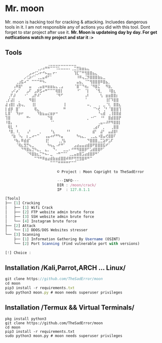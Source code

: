# Mr. moon
Mr. moon is hacking tool for cracking &amp; attacking. Incluedes dangerous tools in it. I am not responsible any of actions you did with this tool. Dont forget to star project after use it. **Mr. Moon is updateing day by day. For get notfications watch my project and star it :>**

## Tools
```js
⠀⠀⠀⠀⠀⠀⠀⠀⠀⠀⠀⠀⠀⠀⠀⠀⢀⣀⣀⣀⣀⣀⣀⣀⣀⣀⣀⠀⠀⠀⠀⠀⠀⠀⠀⠀⠀⠀⠀⠀⠀⠀⠀⠀
⠀⠀⠀⠀⠀⠀⠀⠀⠀⠀⠀⠀⢀⡠⠴⠛⠛⠉⠉⠩⠥⠤⠤⠤⠄⢀⣉⣛⣷⣶⣦⣄⠀⠀⠀⠀⠀⠀⠀⠀⠀⠀⠀⠀
⠀⠀⠀⠀⠀⠀⠀⠀⠀⣠⠴⢊⡡⠖⠚⠦⣤⡄⠖⠂⠀⠀⠀⠀⠀⠀⢹⣏⠉⠛⢻⣿⣿⣦⣄⠀⠀⠀⠀⠀⠀⠀⠀⠀
⠀⠀⠀⠀⠀⠀⠀⡠⢊⡵⠊⠁⢀⣀⣤⠾⠋⠁⠀⠀⠀⠀⠀⠀⠀⠀⠀⠸⠿⢤⣈⡻⣿⣿⣿⣷⣦⣀⠀⠀⠀⠀⠀⠀
⠀⠀⠀⠀⢀⣰⣯⠴⠉⠀⠉⠉⠉⠛⠳⠄⠀⠀⠀⠀⠀⠀⠀⠀⠀⠀⠀⣤⣦⡀⠈⠉⢻⣿⣿⣿⠿⣿⣦⡀⠀⠀⠀⠀
⠀⠀⠀⢠⠿⣿⠃⠀⠀⣤⠀⠀⢀⣤⣶⠶⣶⣶⣦⣄⢀⣠⠀⠀⠀⠀⠈⣿⠉⠙⢶⡄⠈⠻⣿⣍⠀⠀⠻⣷⡀⠀⠀⠀
⠀⠀⢠⠎⡴⠁⠀⠀⣠⠏⠀⣠⡿⣫⠴⠛⠉⠉⠉⢿⣿⡇⠀⠀⠀⠀⠀⠘⠁⠀⠈⡇⠀⠀⠈⢻⡀⠀⠀⠸⣿⣆⠀⠀
⠀⢀⠏⡼⠀⠀⠀⠐⠁⠀⣠⡟⠼⠁⠀⠀⠀⠀⠀⠈⠻⠋⠀⠀⠀⠀⠀⠀⠀⠀⢠⠇⠀⠀⠀⠀⢣⠀⣶⣶⣿⣿⡆⠀
⢀⡎⣼⡇⠀⡀⠀⠀⠀⠻⣿⡇⠀⠀⠀⠀⠀⠀⠀⠀⠀⠀⠀⠀⠀⠀⠀⠀⠀⠀⠈⠀⠀⠀⠀⠀⠀⠀⢸⡏⠹⣿⣿⠀
⣼⢰⣿⡇⢠⣷⢤⡀⠀⠀⢸⡇⠀⠀⠀⠀⠀⠀⠀⠀⠀⠀⢸⠀⠀⠀⠀⠀⠀⠀⠀⠤⡀⠀⠀⢀⠀⣀⠈⢇⠀⣿⣿⣆
⡇⣾⡿⠀⣿⠁⠀⠀⠀⠀⠀⢿⣄⠀⠀⠀⠀⠀⠀⠀⠀⠀⠛⠀⠀⠀⠀⠀⠀⠀⠀⠀⠀⠈⠑⢞⠀⢈⠃⠈⣿⣿⣿⢹
⣇⣿⠁⠀⠹⡶⠖⠀⠀⠀⠀⠀⠹⣷⣦⣤⣔⣶⡶⠒⠀⠀⠀⠀⠀⠀⠀⠀⠀⠀⠀⠀⠀⠀⠀⠘⢤⣾⠀⢀⢸⣿⣿⣾
⢹⣿⠀⠀⠀⠀⠀⠀⠛⠂⠀⠀⠀⠀⠀⠀⠙⣿⠀⠀⠀⠀⠀⠀⠀⠀⠀⠀⠀⠀⠀⡀⠐⠊⠁⠀⠘⠃⠀⣿⣾⣿⣿⡟
⠸⣿⡄⠀⠀⠀⠀⠀⠀⠀⠀⠀⠀⠀⠀⠀⠀⠈⠁⠀⠀⠀⠀⠀⠀⠀⠀⠀⠀⠀⠀⠀⠀⠀⠀⢀⣤⠤⠼⠟⠻⣿⣿⡇
⠀⢿⣇⠀⠃⠀⠀⠀⠀⠀⠀⠀⠀⠀⠀⠀⠀⠀⠀⠀⠀⠀⠀⠀⠀⠀⠀⠀⠀⠀⠀⠀⠀⢀⣴⠏⠀⡀⠀⠀⢀⣿⣿⠀
⠀⠘⣿⡀⠸⡀⠀⠀⢠⠃⠀⠀⠀⡀⠀⠀⠀⠘⣆⠀⠀⠀⠀⠘⠃⠀⠀⠀⠀⠀⠀⠀⠀⣾⠃⠀⣼⠃⠀⣤⣼⣿⠇⠀
⠀⠀⠘⣷⠀⠱⡄⠀⡆⣀⠴⠒⠉⠀⠀⢠⣤⠴⠞⠛⠳⣤⠀⠀⠀⠀⠀⠳⢦⣄⡀⠀⢀⣀⣄⠰⣿⣤⢞⣿⣿⠏⠀⠀
⠀⠀⠀⠘⢷⡄⠿⣾⣾⠁⠀⠀⠀⠀⠀⢸⡃⠀⠀⠀⢀⡘⣧⠀⠀⠀⠀⠀⠀⠀⠀⠙⣿⣿⣿⣀⣉⣵⠟⣡⠏⠀⠀⠀
⠀⠀⠀⠀⠈⢿⣆⣻⡛⢦⣀⠀⠀⠀⠀⠀⠳⢦⣄⠠⠞⠛⠁⠀⠀⠀⣠⣴⣤⣤⣴⣾⣿⠟⣿⣿⣿⣯⠞⠁⠀⠀⠀⠀
⠀⠀⠀⠀⠀⠀⠙⠻⣿⣦⣙⠳⣄⡀⠀⣄⡀⠀⠙⠄⠀⠀⣀⣀⠄⠚⠛⠻⣿⣿⡿⠋⣡⣾⣿⣿⠟⠁⠀⠀⠀⠀⠀⠀
⠀⠀⠀⠀⠀⠀⠀⠀⠈⠻⣿⣷⣆⡉⠓⠦⠄⣀⠀⠐⠛⠉⠉⠁⢀⣀⣤⣶⣿⣩⣴⣾⣿⡿⠛⠁⠀⠀⠀⠀⠀⠀⠀⠀
⠀⠀⠀⠀⠀⠀⠀⠀⠀⠀⠀⠉⠙⠛⠿⣶⣴⣾⣷⣶⣾⣿⣿⠾⠿⠟⢛⣛⣻⣿⠿⠛⠉⠀⠀⠀⠀⠀⠀⠀⠀⠀⠀⠀
⠀⠀⠀⠀⠀⠀⠀⠀⠀⠀⠀⠀⠀⠀⠀⠀⠀⠉⠉⠉⠛⠛⠛⠛⠋⠉⠉⠀⠀⠀⠀⠀⠀⠀⠀⠀⠀⠀⠀⠀⠀⠀⠀⠀⠀⠀

                        ©️ Project : Moon Copright to TheSadError

                        ---INFO---
                        DIR : /moon/crack/
                        IP  : 127.0.1.1
    
[Tools]
├── [1] Cracking
│   ├── [1] Wifi Crack
│   ├── [2] FTP website admin brute force
│   ├── [3] SSH website admin brute force
│   └── [4] Instagram brute force
├── [2] Attack
│   └── [1] DDOS/DOS Websites stresser
└── [3] Scanning
    ├── [1] Information Gathering By Username (OSINT)
    └── [2] Port Scanning (Find vulnerable port with versions)
 
[!] Choice : 
```
## Installation /Kali,Parrot,ARCH ... Linux/
```js
git clone https://github.com/TheSadError/moon
cd moon
pip3 install -r requirements.txt
sudo python3 moon.py # moon needs superuser privileges
```
## Installation /Termux && Virtual Terminals/
```
pkg install python3
git clone https://github.com/TheSadError/moon
cd moon
pip3 install -r requirements.txt
sudo python3 moon.py # moon needs superuser privileges
```
